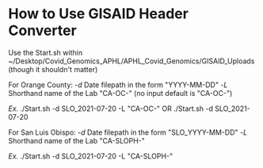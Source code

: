 # How to Use GISAID Header Converter
Use the Start.sh within ~/Desktop/Covid_Genomics_APHL/APHL_Covid_Genomics/GISAID_Uploads   (though it shouldn't matter)

For Orange County:
  -*d* Date filepath in the form "YYYY-MM-DD"
  -*L* Shorthand name of the Lab "CA-OC-" (no input default is "CA-OC-")

*Ex.* ./Start.sh -d SLO_2021-07-20 -L "CA-OC-" OR ./Start.sh -d SLO_2021-07-20

For San Luis Obispo:
  -*d* Date filepath in the form "SLO_YYYY-MM-DD"
  -*L* Shorthand name of the Lab "CA-SLOPH-"

*Ex.* ./Start.sh -d SLO_2021-07-20 -L "CA-SLOPH-"
